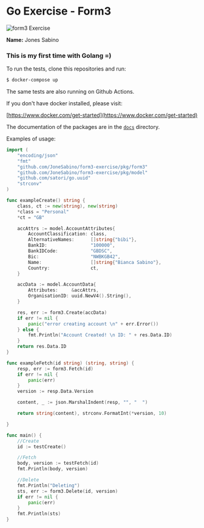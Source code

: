 # Go Exercise - Form3
![form3 Exercise](https://github.com/JoneSabino/form3-exercise/actions/workflows/go.yml/badge.svg)

**Name:** Jones Sabino

### This is my first time with Golang =)

To run the tests, clone this repositories and run:

```bash
$ docker-compose up
```

The same tests are also running on Github Actions.

If you don't have docker installed, please visit:

[https://www.docker.com/get-started](https://www.docker.com/get-started)

The documentation of the packages are in the [`docs`](https://github.com/JoneSabino/form3-exercise/tree/main/docs) directory.

Examples of usage:

```go
import (
	"encoding/json"
	"fmt"
	"github.com/JoneSabino/form3-exercise/pkg/form3"
	"github.com/JoneSabino/form3-exercise/pkg/model"
	"github.com/satori/go.uuid"
	"strconv"
)

func exampleCreate() string {
	class, ct := new(string), new(string)
	*class = "Personal"
	*ct = "GB"

	accAttrs := model.AccountAttributes{
		AccountClassification: class,
		AlternativeNames:      []string{"bibi"},
		BankID:                "100000",
		BankIDCode:            "GBDSC",
		Bic:                   "NWBKGB42",
		Name:                  []string{"Bianca Sabino"},
		Country:               ct,
	}

	accData := model.AccountData{
		Attributes:     &accAttrs,
		OrganisationID: uuid.NewV4().String(),
	}

	res, err := form3.Create(accData)
	if err != nil {
		panic("error creating account \n" + err.Error())
	} else {
		fmt.Println("Account Created! \n ID: " + res.Data.ID)
	}
	return res.Data.ID
}

func exampleFetch(id string) (string, string) {
	resp, err := form3.Fetch(id)
	if err != nil {
		panic(err)
	}
	version := resp.Data.Version

	content, _ := json.MarshalIndent(resp, "", "  ")

	return string(content), strconv.FormatInt(*version, 10)

}

func main() {
	//Create
	id := testCreate()

	//Fetch
	body, version := testFetch(id)
	fmt.Println(body, version)

	//Delete
	fmt.Println("Deleting")
	sts, err := form3.Delete(id, version)
	if err != nil {
		panic(err)
	}
	fmt.Println(sts)
}
```
